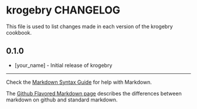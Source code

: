 # krogebry CHANGELOG

This file is used to list changes made in each version of the krogebry cookbook.

## 0.1.0
- [your_name] - Initial release of krogebry

- - -
Check the [Markdown Syntax Guide](http://daringfireball.net/projects/markdown/syntax) for help with Markdown.

The [Github Flavored Markdown page](http://github.github.com/github-flavored-markdown/) describes the differences between markdown on github and standard markdown.
